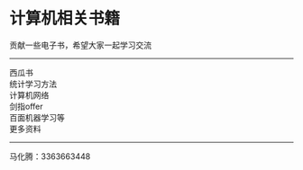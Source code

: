 # 计算机相关书籍
贡献一些电子书，希望大家一起学习交流
***
西瓜书  
统计学习方法  
计算机网络  
剑指offer  
百面机器学习等  
更多资料  
***
马化腾：3363663448
